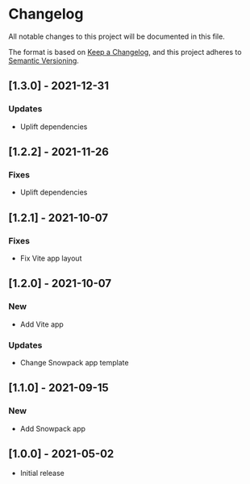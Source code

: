 # Changelog
All notable changes to this project will be documented in this file.

The format is based on [Keep a Changelog](https://keepachangelog.com/en/1.0.0/),
and this project adheres to [Semantic Versioning](https://semver.org/spec/v2.0.0.html).

## [1.3.0] - 2021-12-31

### Updates
- Uplift dependencies

## [1.2.2] - 2021-11-26

### Fixes
- Uplift dependencies

## [1.2.1] - 2021-10-07

### Fixes
- Fix Vite app layout

## [1.2.0] - 2021-10-07

### New
- Add Vite app

### Updates
- Change Snowpack app template

## [1.1.0] - 2021-09-15

### New
- Add Snowpack app

## [1.0.0] - 2021-05-02

- Initial release